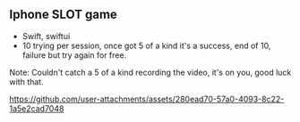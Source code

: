 
## Iphone SLOT game
- Swift, swiftui
- 10 trying per session, once got 5 of a kind it's a success, end of 10, failure but try again for free.

Note: Couldn't catch a 5 of a kind recording the video, it's on you, good luck with that.


https://github.com/user-attachments/assets/280ead70-57a0-4093-8c22-1a5e2cad7048

